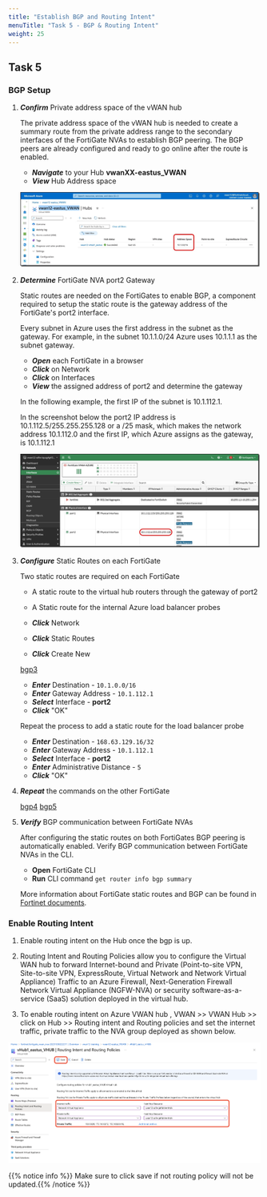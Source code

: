 ```yaml
---
title: "Establish BGP and Routing Intent"
menuTitle: "Task 5 - BGP & Routing Intent"
weight: 25
---
```


## Task 5

### BGP Setup

1. ***Confirm*** Private address space of the vWAN hub

    The private address space of the vWAN hub is needed to create a summary route from the private address range to the secondary interfaces of the FortiGate NVAs to establish BGP peering. The BGP peers are already configured and ready to go online after the route is enabled.

    - ***Navigate*** to your Hub **vwanXX-eastus_VWAN**
    - ***View*** Hub Address space

    ![bgp1](../images/bgp1.jpg)

1. ***Determine*** FortiGate NVA port2 Gateway

    Static routes are needed on the FortiGates to enable BGP, a component required to setup the static route is the gateway address of the FortiGate's port2 interface.

    Every subnet in Azure uses the first address in the subnet as the gateway. For example, in the subnet 10.1.1.0/24 Azure uses 10.1.1.1 as the subnet gateway.

    - ***Open*** each FortiGate in a browser
    - ***Click*** on Network
    - ***Click*** on Interfaces
    - ***View*** the assigned address of port2 and determine the gateway

    In the following example, the first IP of the subnet is 10.1.112.1.

    In the screenshot below the port2 IP address is 10.1.112.5/255.255.255.128 or a /25 mask, which makes the network address 10.1.112.0 and the first IP, which Azure assigns as the gateway, is 10.1.112.1

    ![bgp2](../images/bgp2.jpg)

1. ***Configure*** Static Routes on each FortiGate

    Two static routes are required on each FortiGate

    - A static route to the virtual hub routers through the gateway of port2
    - A Static route for the internal Azure load balancer probes

    - ***Click*** Network
    - ***Click*** Static Routes
    - ***Click*** Create New

    [bgp3](../images/bgp3.jpg)

    - ***Enter*** Destination - `10.1.0.0/16`
    - ***Enter*** Gateway Address - `10.1.112.1`
    - ***Select*** Interface - **port2**
    - ***Click*** "OK"

    Repeat the process to add a static route for the load balancer probe

    - ***Enter*** Destination - `168.63.129.16/32`
    - ***Enter*** Gateway Address - `10.1.112.1`
    - ***Select*** Interface - **port2**
    - ***Enter*** Administrative Distance - `5`
    - ***Click*** "OK"

1. ***Repeat*** the commands on the other FortiGate

    [bgp4](../images/bgp4.jpg)
    [bgp5](../images/bgp5.jpg)

1. ***Verify*** BGP communication between FortiGate NVAs

    After configuring the static routes on both FortiGates BGP peering is automatically enabled. Verify BGP communication between FortiGate NVAs in the CLI.

    - **Open** FortiGate CLI
    - **Run** CLI command `get router info bgp summary`

    More information about FortiGate static routes and BGP can be found in [Fortinet documents](https://docs.fortinet.com/document/fortigate-public-cloud/7.4.0/azure-vwan-ngfw-deployment-guide/860717/configuring-static-routes-and-enabling-bgp-on-fortigate-nvas).

### Enable Routing Intent

1. Enable routing intent on the Hub once the bgp is up.

1. Routing Intent and Routing Policies allow you to configure the Virtual WAN hub to forward Internet-bound and Private (Point-to-site VPN, Site-to-site VPN, ExpressRoute, Virtual Network and Network Virtual Appliance) Traffic to an Azure Firewall, Next-Generation Firewall Network Virtual Appliance (NGFW-NVA) or security software-as-a-service (SaaS) solution deployed in the virtual hub.

1. To enable routing intent on Azure VWAN hub , VWAN >> VWAN Hub >> click on Hub >> Routing intent and Routing policies and set the internet traffic, private traffic to the NVA group deployed as shown below.

![bgp3](../images/bgp3.png)

{{% notice info %}} Make sure to click save if not routing policy will not be updated.{{% /notice %}}
